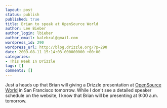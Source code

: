 ```yaml
---
layout: post
status: publish
published: true
title: Brian to speak at OpenSource World
author: Lee Bieber
author_login: lbieber
author_email: kalebral@gmail.com
wordpress_id: 290
wordpress_url: http://blog.drizzle.org/?p=290
date: 2009-08-11 15:14:03.000000000 +00:00
categories:
- This Week In Drizzle
tags: []
comments: []
---
```

Just a heads up that Brian will giving a Drizzle presentation at <a href="http://opensourceworld.com/">OpenSource World</a> in San Francisco tomorrow.  While I don't see a detailed speaker schedule on the website, I know that Brian will be presenting at 9:00 a.m. tomorrow. 
